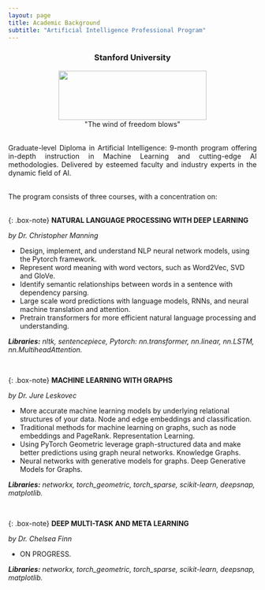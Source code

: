 ```yaml
---
layout: page
title: Academic Background
subtitle: "Artificial Intelligence Professional Program"
---
```

<center>
<h3>Stanford University</h3>
<figure>
  <img src="https://logodownload.org/wp-content/uploads/2021/04/stanford-university-logo.png" 
width = "300" height ="100"/>
  <figcaption>"The wind of freedom blows"</figcaption>
</figure>
</center>


<div style='text-align: justify;'>
<br/>Graduate-level Diploma in Artificial Intelligence: 9-month program offering in-depth instruction in Machine Learning and cutting-edge AI methodologies. Delivered by esteemed faculty and industry experts in the dynamic field of AI.<br/><br/>

The program consists of three courses, with a concentration on:<br/><br/></div>

{: .box-note}
**NATURAL LANGUAGE PROCESSING WITH DEEP LEARNING**

*by Dr. Christopher Manning*
- Design, implement, and understand NLP neural network models, using the Pytorch framework.
- Represent word meaning with word vectors, such as Word2Vec, SVD and GloVe.
- Identify semantic relationships between words in a sentence with dependency parsing.
- Large scale word predictions with language models, RNNs, and neural machine translation and attention.
- Pretrain transformers for more efficient natural language processing and understanding.<br>

***Libraries:** nltk, sentencepiece, Pytorch: nn.transformer, nn.linear, nn.LSTM, nn.MultiheadAttention.*


<br/>

{: .box-note}
**MACHINE LEARNING WITH GRAPHS**

  *by Dr. Jure Leskovec*
  - More accurate machine learning models by underlying relational structures of your data. Node and edge embeddings and classification.
  - Traditional methods for machine learning on graphs, such as node embeddings and PageRank. Representation Learning.
  - Using PyTorch Geometric leverage graph-structured data and make better predictions using graph neural networks. Knowledge Graphs.
  - Neural networks with generative models for graphs. Deep Generative Models for Graphs.

  ***Libraries:** networkx, torch_geometric, torch_sparse, scikit-learn, deepsnap, matplotlib.*

<br/>

{: .box-note}
**DEEP MULTI-TASK AND META LEARNING**

*by Dr. Chelsea Finn*
- ON PROGRESS. <br>

***Libraries:** networkx, torch_geometric, torch_sparse, scikit-learn, deepsnap, matplotlib.*
